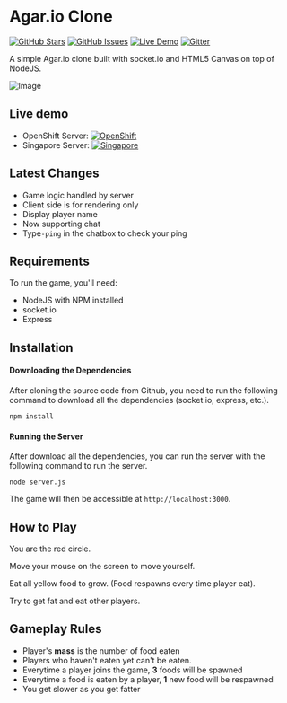 Agar.io Clone
=============

[![GitHub Stars](https://img.shields.io/github/stars/huytd/agar.io-clone.svg)](https://github.com/huytd/agar.io-clone/stargazers)
[![GitHub Issues](https://img.shields.io/github/issues/huytd/agar.io-clone.svg)](https://github.com/huytd/agar.io-clone/issues)
[![Live Demo](https://img.shields.io/badge/demo-online-green.svg)](#live-demo)
[![Gitter](https://badges.gitter.im/Join%20Chat.svg)](https://gitter.im/huytd/agar.io-clone?utm_source=badge&utm_medium=badge&utm_campaign=pr-badge&utm_content=badge)

A simple Agar.io clone built with socket.io and HTML5 Canvas on top of NodeJS.

![Image](http://i.imgur.com/igXo4xh.jpg)

## <a name="live-demo">Live demo</a>
- OpenShift Server: [![OpenShift](https://img.shields.io/badge/openshift-server-green.svg)](https://pillo-nibro.rhcloud.com/)
- Singapore Server: [![Singapore](https://img.shields.io/badge/singapore-server-green.svg)](http://codedaily.vn:3000/)

## <a name="latest-changes">Latest Changes</a>
- Game logic handled by server
- Client side is for rendering only
- Display player name
- Now supporting chat 
- Type`-ping` in the chatbox to check your ping

## <a name="requirements">Requirements</a>
To run the game, you'll need: 
- NodeJS with NPM installed
- socket.io 
- Express

## <a name="installation">Installation</a>
#### Downloading the Dependencies
After cloning the source code from Github, you need to run the following command to download all the dependencies (socket.io, express, etc.).

```
npm install
```

#### Running the Server
After download all the dependencies, you can run the server with the following command to run the server.

```
node server.js
```

The game will then be accessible at `http://localhost:3000`.

## <a name="how-to-play">How to Play</a>
You are the red circle.

Move your mouse on the screen to move yourself.

Eat all yellow food to grow. (Food respawns every time player eat).

Try to get fat and eat other players.

## <a name="gameplay-rules">Gameplay Rules</a>
- Player's **mass** is the number of food eaten
- Players who haven't eaten yet can't be eaten.
- Everytime a player joins the game, **3** foods will be spawned
- Everytime a food is eaten by a player, **1** new food will be respawned
- You get slower as you get fatter